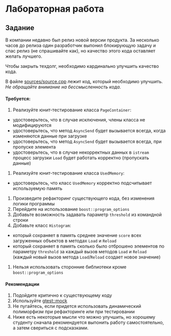 # Лабораторная работа

## Задание
В компании недавно был релиз новой версии продукта. За несколько часов до релиза один разработчик
выпонил блокирующую задачу и спас релиз (не спрашивайте как), но качество этого кода оставляет желать лучшего.

Чтобы закрыть техдолг, необходимо кардинально улучшить качество кода.

В файле [sources/source.cpp](sources/histogram.cpp) лежит код, который необходимо улучшить.
*Не обращайте внимание на бессмысленность кода*.

#### Требуется:
1. Реализуйте юнит-тестирование класса `PageContainer`:
  * удостоверьтесь, что в случае исключения, члены класса не модифицируются
  * удостоверьтесь, что метод `AsyncSend` будет вызывается всегда, когда изменяются данные при загрузке
  * удостоверьтесь, что метод `AsyncSend` будет вызывается всегда, при пропуске элемента
  * удостоверьтесь, что в случае некорректных данных в `istream` процесс загрузки `Load` будет работать корректно (пропускать данные)
1. Реализуйте юнит-тестирование класса `UsedMemory`:
  * удостоверьтесь, что класс `UsedMemory` корректно подсчитывает используемую память
1. Произведите рефакторинг существующего кода, без изменения логики программы
1. Перейдите на использование `boost::program_options`
1. Добавьте возможность задавать параметр `threshold` из командной строки
1. Добавьте класс `Histogram`:
  * который сохраняет в память среднее значение `score` всех загруженных объектов в методах `Load` и `Reload`
  * который сохраняет в память сколько было отброшено элементов по параметру `threshold` за каждый вызов методов `Load` и `Reload` (каждый новый вызов метода `Load`/`Reload` создает новое значение)
1. Нельзя использовать сторонние библиотеки кроме `boost::program_options`


#### Рекомендации
1. Подойдите критично к существующему коду
1. Используйте [gtest::mock](https://github.com/google/googletest/blob/master/googlemock/docs/cook_book.md)
1. Не пугайтесь, если придется использовать динамический полиморфизм при рефакторинге или при тестировании
1. Ниже есть некоторые мысли что можно улучшить, но хорошему студенту сначала рекомендуется выпонить работу самостоятельно, а затем свериться с подсказками.


<br/>
<br/>
<br/>
<br/>
<br/>
<br/>
<br/>
<br/>
<br/>
<br/>
<br/>
<br/>
<br/>
<br/>
<br/>
<br/>
<br/>
<br/>
<br/>
<br/>
<br/>
<br/>
<br/>
<br/>
<br/>
<br/>
<br/>
<br/>
<br/>
<br/>
<br/>
<br/>
<br/>
<br/>
<br/>
<br/>
<br/>
<br/>
<br/>
<br/>
<br/>
<br/>
<br/>
<br/>
<br/>
<br/>
<br/>
<br/>
<br/>
<br/>
<br/>
<br/>
<br/>
<br/>
<br/>
<br/>
<br/>
<br/>
<br/>
<br/>
<br/>
<br/>
<br/>
<br/>
<br/>
<br/>
<br/>
<br/>
<br/>
<br/>
<br/>
<br/>
<br/>
<br/>
<br/>
<br/>
<br/>
<br/>
<br/>
<br/>
<br/>
<br/>
<br/>
<br/>
<br/>
<br/>
<br/>
<br/>
<br/>
<br/>
<br/>
<br/>
<br/>
<br/>
<br/>
<br/>
<br/>
<br/>
<br/>
<br/>
<br/>
<br/>
<br/>
<br/>
<br/>
<br/>
<br/>
<br/>
<br/>
<br/>
<br/>
<br/>
<br/>
<br/>
<br/>
<br/>
<br/>
<br/>
<br/>
<br/>
<br/>
<br/>
<br/>
<br/>
<br/>
<br/>
<br/>
<br/>
<br/>
<br/>
<br/>
<br/>
<br/>
<br/>
<br/>
<br/>
<br/>
<br/>
<br/>
<br/>
<br/>
<br/>
<br/>
<br/>
<br/>
<br/>
<br/>
<br/>
<br/>
<br/>
<br/>
<br/>
<br/>
<br/>
<br/>
<br/>
<br/>
<br/>
<br/>
<br/>
<br/>
<br/>
<br/>
<br/>
<br/>
<br/>
<br/>
<br/>
<br/>
<br/>
<br/>
<br/>
<br/>
<br/>
<br/>
<br/>
<br/>
<br/>
<br/>
<br/>
<br/>
<br/>
<br/>
<br/>
<br/>
<br/>
<br/>
<br/>
<br/>
<br/>
<br/>
<br/>
<br/>
<br/>
<br/>
<br/>
<br/>
<br/>
<br/>
<br/>
<br/>
<br/>
<br/>
<br/>
<br/>
<br/>
<br/>
<br/>
<br/>
<br/>
<br/>
<br/>
<br/>
<br/>
<br/>
<br/>
<br/>
<br/>
<br/>
<br/>
<br/>
<br/>
<br/>
<br/>
<br/>
<br/>
<br/>
<br/>
<br/>
<br/>
<br/>
<br/>
<br/>
<br/>
<br/>
<br/>
<br/>
<br/>
<br/>
<br/>
<br/>
<br/>
<br/>
<br/>
<br/>
<br/>
<br/>

#### Что можно улучшить
Список может быть не полным! Скорее всего вам придет в голову лучшие решения, чем ниже приведенные.

* Класс `Log` сделайте через синглтон
* Используйте шаблон "Наблюдатель":
  * `PageContainer` - уведовляет о событиях: `OnDataLoaded`, `OnRawDataLoaded`, `OnSkipped`
  * Классы `UsedMemory`, `StatSender` - наблюдателями
* метод `AsyncSend` стоит сделать виртуальным, чтобы проверить что он вызывается в нужных местах
* Класс `Histogram` так же следует реализовать как наблюдателя класса `PageContainer`
* проверьте в юнит-тестировании случаи когда `istream` закрыт на чтение, когда пустые данные, когда не поддерживаемые данные